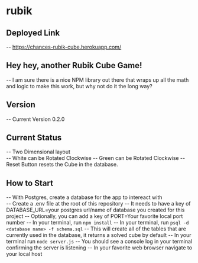 # rubik

## Deployed Link
  -- https://chances-rubik-cube.herokuapp.com/

## Hey hey, another Rubik Cube Game!
  -- I am sure there is a nice NPM library out there that wraps up all the math and logic to make this work, but why not do it the long way?
  
## Version
  -- Current Version 0.2.0
  
## Current Status
  -- Two Dimensional layout<br>
  -- White can be Rotated Clockwise
  -- Green can be Rotated Clockwise
  -- Reset Button resets the Cube in the database.
  
## How to Start
  -- With Postgres, create a database for the app to intereact with<br>
  -- Create a .env file at the root of this repository
  -- It needs to have a key of DATABASE_URL=your postgres url/name of database you created for this project
  -- Optionally, you can add a key of PORT=Your favorite local port number
  -- In your terminal, run `npm install`
  -- In your terminal, run `psql -d <database name> -f schema.sql`
  -- This will create all of the tables that are currently used in the database, it returns a solved cube by default
  -- In your terminal run `node server.js`
  -- You should see a console log in your terminal confirming the server is listening
  -- In your favorite web browser navigate to your local host
  
  
